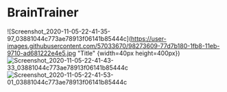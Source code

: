 # BrainTrainer
![Screenshot_2020-11-05-22-41-35-97_03881044c773ae78913f06141b85444c](https://user-images.githubusercontent.com/57033670/98273609-77d7b180-1fb8-11eb-9710-ad681222e4e5.jpg "Title" {width=40px height=400px})
![Screenshot_2020-11-05-22-41-43-33_03881044c773ae78913f06141b85444c](https://user-images.githubusercontent.com/57033670/98273662-80c88300-1fb8-11eb-8d61-690d9f814147.jpg)
![Screenshot_2020-11-05-22-41-53-01_03881044c773ae78913f06141b85444c](https://user-images.githubusercontent.com/57033670/98273689-8756fa80-1fb8-11eb-9057-e7a01d46ff68.jpg)
